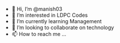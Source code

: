 - 👋 Hi, I’m @manish03
- 👀 I’m interested in LDPC Codes
- 🌱 I’m currently learning Management
- 💞️ I’m looking to collaborate on technology
- 📫 How to reach me ...

<!---
manish03/manish03 is a ✨ special ✨ repository because its `README.md` (this file) appears on your GitHub profile.
You can click the Preview link to take a look at your changes.
--->
